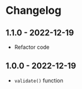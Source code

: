 # Changelog

## 1.1.0 - 2022-12-19

- Refactor code

## 1.0.0 - 2022-12-19

- `validate()` function
